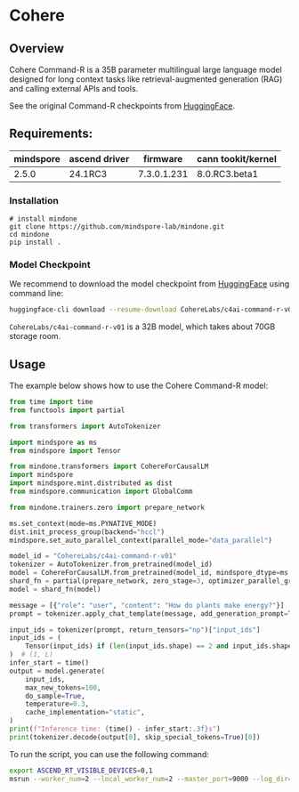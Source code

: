 # Cohere

## Overview

Cohere Command-R is a 35B parameter multilingual large language model designed for long context tasks like retrieval-augmented generation (RAG) and calling external APIs and tools.

See the original Command-R checkpoints from [HuggingFace](https://huggingface.co/collections/CohereLabs/command-models-67652b401665205e17b192ad).

## Requirements:

|mindspore |	ascend driver | firmware | cann tookit/kernel|
|--- | --- | --- | --- |
|2.5.0 | 24.1RC3 | 7.3.0.1.231 | 8.0.RC3.beta1|

### Installation
```
# install mindone
git clone https://github.com/mindspore-lab/mindone.git
cd mindone
pip install .
```

### Model Checkpoint

We recommend to download the model checkpoint from [HuggingFace](https://huggingface.co/CohereLabs/c4ai-command-r-v01) using command line:

```bash
huggingface-cli download --resume-download CohereLabs/c4ai-command-r-v01
```

`CohereLabs/c4ai-command-r-v01` is a 32B model, which takes about 70GB storage room.


## Usage

The example below shows how to use the Cohere Command-R model:
```python
from time import time
from functools import partial

from transformers import AutoTokenizer

import mindspore as ms
from mindspore import Tensor

from mindone.transformers import CohereForCausalLM
import mindspore
import mindspore.mint.distributed as dist
from mindspore.communication import GlobalComm

from mindone.trainers.zero import prepare_network

ms.set_context(mode=ms.PYNATIVE_MODE)
dist.init_process_group(backend="hccl")
mindspore.set_auto_parallel_context(parallel_mode="data_parallel")

model_id = "CohereLabs/c4ai-command-r-v01"
tokenizer = AutoTokenizer.from_pretrained(model_id)
model = CohereForCausalLM.from_pretrained(model_id, mindspore_dtype=ms.float16)
shard_fn = partial(prepare_network, zero_stage=3, optimizer_parallel_group=GlobalComm.WORLD_COMM_GROUP)
model = shard_fn(model)

message = [{"role": "user", "content": "How do plants make energy?"}]
prompt = tokenizer.apply_chat_template(message, add_generation_prompt=True, tokenize=False)

input_ids = tokenizer(prompt, return_tensors="np")["input_ids"]
input_ids = (
    Tensor(input_ids) if (len(input_ids.shape) == 2 and input_ids.shape[0] == 1) else Tensor(input_ids).unsqueeze(0)
)  # (1, L)
infer_start = time()
output = model.generate(
    input_ids,
    max_new_tokens=100,
    do_sample=True,
    temperature=0.3,
    cache_implementation="static",
)
print(f"Inference time: {time() - infer_start:.3f}s")
print(tokenizer.decode(output[0], skip_special_tokens=True)[0])
```

To run the script, you can use the following command:

```bash
export ASCEND_RT_VISIBLE_DEVICES=0,1
msrun --worker_num=2 --local_worker_num=2 --master_port=9000 --log_dir=msrun_log --join=True --cluster_time_out=300 generate.py
```
